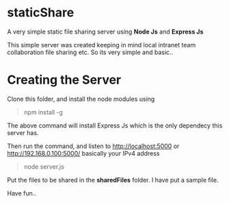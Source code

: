 staticShare
===========

A very simple static file sharing server using <b>Node Js</b> and <b>Express Js</b>


This simple server was created keeping in mind local intranet team collaboration file sharing etc. So its very simple and basic..

Creating the Server
===================

Clone this folder, and install the node modules using

>npm install -g

The above command will install Express Js which is the only dependecy this server has.

Then run the command, and listen to [http://localhost:5000](http://localhost:5000) or http://192.168.0.100:5000/ basically your IPv4 address

>node server.js

Put the files to be shared in the <b>sharedFiles</b> folder. I have put a sample file.


Have fun.. 
